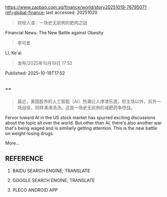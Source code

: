 https://www.zaobao.com.sg/finance/world/story20251019-7679507?ref=global-finance; last accessed: 20251020

> 财经人语：一场史无前例的肥肉之战

Financial News: The New Battle against Obesity

> 李可爱

LI, Ke'ai

> 发布/2025年10月19日 17:52

Published: 2025-10-19T17:52

## --

> 最近，美国股市的人工智能（AI）热潮让人津津乐道。但主场以外，另外一场战役，同样沸沸汤汤。这是一场史无前例的减肥药争夺战。

Fervor toward AI in the US stock market has spurred exciting discussions about the topic all over the world. But other than AI, there's also another war that's being waged and is similarly getting attention. This is the new battle on weight-losing drugs.

More...

## REFERENCE

1) BAIDU SEARCH ENGINE; TRANSLATE

2) GOOGLE SEARCH ENGINE; TRANSLATE

3) PLECO ANDROID APP